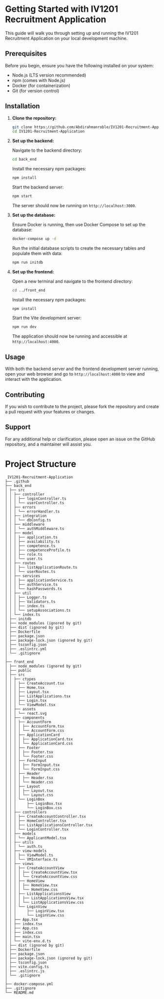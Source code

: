 # Getting Started with IV1201 Recruitment Application

This guide will walk you through setting up and running the IV1201 Recruitment Application on your local development machine.

## Prerequisites

Before you begin, ensure you have the following installed on your system:

- Node.js (LTS version recommended)
- npm (comes with Node.js)
- Docker (for containerization)
- Git (for version control)

## Installation

1. **Clone the repository:**

    ```bash
    git clone https://github.com/Abdirahmanroble/IV1201-Recruitment-Application.git
    cd IV1201-Recruitment-Application
    ```

2. **Set up the backend:**

    Navigate to the backend directory:

    ```bash
    cd back_end
    ```

    Install the necessary npm packages:

    ```bash
    npm install
    ```

    Start the backend server:

    ```bash
    npm start
    ```

    The server should now be running on `http://localhost:3000`.

3. **Set up the database:**

    Ensure Docker is running, then use Docker Compose to set up the database:

    ```bash
    docker-compose up -d
    ```

    Run the initial database scripts to create the necessary tables and populate them with data:

    ```bash
    npm run initdb
    ```

4. **Set up the frontend:**

    Open a new terminal and navigate to the frontend directory:

    ```bash
    cd ../front_end
    ```

    Install the necessary npm packages:

    ```bash
    npm install
    ```

    Start the Vite development server:

    ```bash
    npm run dev
    ```

    The application should now be running and accessible at `http://localhost:4000`.

## Usage

With both the backend server and the frontend development server running, open your web browser and go to `http://localhost:4000` to view and interact with the application.

## Contributing

If you wish to contribute to the project, please fork the repository and create a pull request with your features or changes.

## Support

For any additional help or clarification, please open an issue on the GitHub repository, and a maintainer will assist you.




# Project Structure
```
 IV1201-Recruitment-Application
├── .github
├── back_end
│ ├── src
│ │ ├── controller
│ │ │ ├── loginController.ts
│ │ │ └── userController.ts
│ │ ├── errors
│ │ │ └── errorHandler.ts
│ │ ├── integration
│ │ │ └── dbConfig.ts
│ │ ├── middleware
│ │ │ └── authMiddleware.ts
│ │ ├── model
│ │ │ ├── application.ts
│ │ │ ├── availability.ts
│ │ │ ├── competence.ts
│ │ │ ├── competenceProfile.ts
│ │ │ ├── role.ts
│ │ │ └── user.ts
│ │ ├── routes
│ │ │ ├── listApplicationRoute.ts
│ │ │ └── userRoutes.ts
│ │ ├── services
│ │ │ ├── applicationService.ts
│ │ │ ├── authService.ts
│ │ │ └── hashPasswords.ts
│ │ ├── util
│ │ │ ├── Logger.ts
│ │ │ ├── Validators.ts
│ │ │ ├── index.ts
│ │ │ └── setupAssociations.ts
│ │ └── index.ts
│ ├── initdb
│ ├── node_modules (ignored by git)
│ ├── dist (ignored by git)
│ ├── Dockerfile
│ ├── package.json
│ ├── package-lock.json (ignored by git)
│ ├── tsconfig.json
│ ├── .eslintrc.yml
│ └── .gitignore
│
├── front_end
│ ├── node_modules (ignored by git)
│ ├── public
│ ├── src
│ │ ├── ctypes
│ │ │ ├── CreateAccount.tsx
│ │ │ ├── Home.tsx
│ │ │ ├── Layout.tsx
│ │ │ ├── ListApplications.tsx
│ │ │ ├── Login.tsx
│ │ │ └── ViewModel.tsx
│ │ ├── assets
│ │ │ └── react.svg
│ │ ├── components
│ │ │ ├── AccountForm
│ │ │ │ ├── AccountForm.tsx
│ │ │ │ └── AccountForm.css
│ │ │ ├── ApplicationCard
│ │ │ │ ├── ApplicationCard.tsx
│ │ │ │ └── ApplicationCard.css
│ │ │ ├── Footer
│ │ │ │ ├── Footer.tsx
│ │ │ │ └── Footer.css
│ │ │ ├── FormInput
│ │ │ │ ├── FormInput.tsx
│ │ │ │ └── FormInput.css
│ │ │ ├── Header
│ │ │ │ ├── Header.tsx
│ │ │ │ └── Header.css
│ │ │ ├── Layout
│ │ │ │ ├── Layout.tsx
│ │ │ │ └── Layout.css
│ │ │ └── LoginBox
│ │ │     ├── LoginBox.tsx
│ │ │     └── LoginBox.css
│ │ ├── controllers
│ │ │ ├── CreateAccountController.tsx
│ │ │ ├── HomeController.tsx
│ │ │ ├── ListApplicationsController.tsx
│ │ │ └── LoginController.tsx
│ │ ├── models
│ │ │ └── ApplicantModel.tsx
│ │ ├── utils
│ │ │ └── auth.ts
│ │ ├── view-models
│ │ │ ├── ViewModel.ts
│ │ │ └── VMInterface.ts
│ │ ├── views
│ │ │ ├── CreateAccountView
│ │ │ │ ├── CreateAccountView.tsx
│ │ │ │ └── CreateAccountView.css
│ │ │ ├── HomeView
│ │ │ │ ├── HomeView.tsx
│ │ │ │ └── HomeView.css
│ │ │ ├── ListApplicationsView
│ │ │ │ ├── ListApplicationsView.tsx
│ │ │ │ └── ListApplicationsView.css
│ │ │ └── LoginView
│ │ │     ├── LoginView.tsx
│ │ │     └── LoginView.css
│ │ ├── App.tsx
│ │ ├── index.tsx
│ │ ├── App.css
│ │ ├── index.css
│ │ ├── main.tsx
│ │ └── vite-env.d.ts
│ ├── dist (ignored by git)
│ ├── Dockerfile
│ ├── package.json
│ ├── package-lock.json (ignored by git)
│ ├── tsconfig.json
│ ├── vite.config.ts
│ ├── .eslintrc.js
│ └── .gitignore
│
├── docker-compose.yml
├── .gitignore
└── README.md
```


